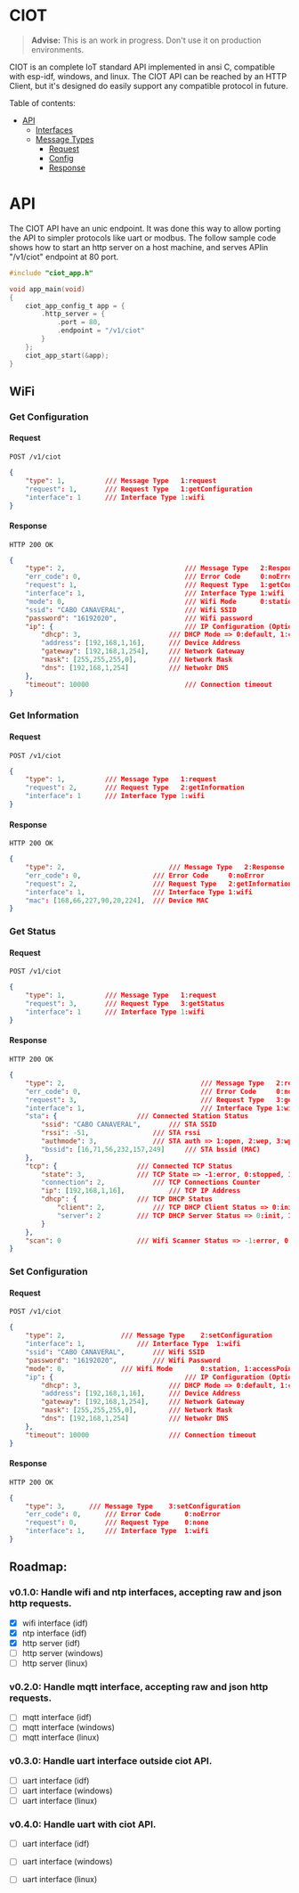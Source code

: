 # CIOT

> **Advise:** This is an work in progress. Don't use it on production environments.

CIOT is an complete IoT standard API implemented in ansi C, compatible with esp-idf, windows, and linux. The CIOT API can be reached by an HTTP Client, but it's designed do easily support any compatible protocol in future. 

Table of contents:

 - [API](#api)
    - [Interfaces](#interfaces)
    - [Message Types](#message-types)
        - [Request](#request)
        - [Config](#config)
        - [Response](#response)

# API

The CIOT API have an unic endpoint. It was done this way to allow porting the API to simpler protocols like uart or modbus. The follow sample code shows how to start an http server on a host machine, and serves APIin "/v1/ciot" endpoint at 80 port.

```c
#include "ciot_app.h"

void app_main(void)
{
    ciot_app_config_t app = {
        .http_server = {
            .port = 80,
            .endpoint = "/v1/ciot"
        }
    };
    ciot_app_start(&app);
}
```

## WiFi

### Get Configuration

#### Request

`POST /v1/ciot`

```json
{
	"type": 1,          /// Message Type   1:request
	"request": 1,       /// Request Type   1:getConfiguration
	"interface": 1      /// Interface Type 1:wifi
}
```

#### Response

`HTTP 200 OK`

```json
{
    "type": 2,                          	/// Message Type   2:Response
	"err_code": 0,                      	/// Error Code     0:noError
	"request": 1,                       	/// Request Type   1:getConfiguration
	"interface": 1,                     	/// Interface Type 1:wifi
	"mode": 0,                          	/// Wifi Mode      0:station, 1:accessPoint
	"ssid": "CABO CANAVERAL",           	/// Wifi SSID
	"password": "16192020",             	/// Wifi password
	"ip": {                             	/// IP Configuration (Optional)
		"dhcp": 3,                      /// DHCP Mode => 0:default, 1:client, 2:server, 3:disabled
		"address": [192,168,1,16],      /// Device Address
		"gateway": [192,168,1,254],     /// Network Gateway
		"mask": [255,255,255,0],        /// Network Mask
		"dns": [192,168,1,254]          /// Netwokr DNS
	},
	"timeout": 10000                    	/// Connection timeout
}
```

### Get Information

#### Request

`POST /v1/ciot`

```json
{
	"type": 1,          /// Message Type   1:request
	"request": 2,       /// Request Type   2:getInformation
	"interface": 1      /// Interface Type 1:wifi
}
```

#### Response

`HTTP 200 OK`

```json
{
    "type": 2,                          /// Message Type   2:Response
	"err_code": 0,                  /// Error Code     0:noError
	"request": 2,                   /// Request Type   2:getInformation
	"interface": 1,                 /// Interface Type 1:wifi
	"mac": [168,66,227,90,20,224],  /// Device MAC
}
```

### Get Status

#### Request

`POST /v1/ciot`

```json
{
	"type": 1,          /// Message Type   1:request
	"request": 3,       /// Request Type   3:getStatus
	"interface": 1      /// Interface Type 1:wifi
}
```

#### Response

`HTTP 200 OK`

```json
{
    "type": 2,                          		/// Message Type   2:response
	"err_code": 0,                      		/// Error Code     0:noError
	"request": 3,                       		/// Request Type   3:getStatus
	"interface": 1,                     		/// Interface Type 1:wifi
	"sta": {					/// Connected Station Status
		"ssid": "CABO CANAVERAL",		/// STA SSID
		"rssi": -51,				/// STA rssi
		"authmode": 3,				/// STA auth => 1:open, 2:wep, 3:wpaPsk, 4:wpa2Psk, 5:wpaWpa2Psk, 6:wpa2Enterprise, 7:wpa3Psk, 8:wpa2Wpa3Psk, 9:wapiPsk, 10:owe
		"bssid": [16,71,56,232,157,249]		/// STA bssid (MAC)
	},
	"tcp": {					/// Connected TCP Status
		"state": 3,				/// TCP State => -1:error, 0:stopped, 1:started, 2:connecting, 3:connected
		"connection": 2,			/// TCP Connections Counter
		"ip": [192,168,1,16],			/// TCP IP Address
		"dhcp": {				/// TCP DHCP Status
			"client": 2,			/// TCP DHCP Client Status => 0:init, 1:started, 2:stopped
			"server": 2			/// TCP DHCP Server Status => 0:init, 1:started, 2:stopped
		}
	},
	"scan": 0					/// Wifi Scanner Status => -1:error, 0:idle, 1:scanning, 2:scanned
}
```

### Set Configuration

#### Request

`POST /v1/ciot`

```json
{
	"type": 2,				/// Message Type  	2:setConfiguration
	"interface": 1,				/// Interface Type 	1:wifi
	"ssid": "CABO CANAVERAL",		/// Wifi SSID
	"password": "16192020",			/// Wifi Password
	"mode": 0,				/// Wifi Mode 		0:station, 1:accessPoint
	"ip": {                             	/// IP Configuration (Optional)
		"dhcp": 3,                  	/// DHCP Mode => 0:default, 1:client, 2:server, 3:disabled
		"address": [192,168,1,16],  	/// Device Address
		"gateway": [192,168,1,254], 	/// Network Gateway
		"mask": [255,255,255,0],    	/// Network Mask
		"dns": [192,168,1,254]      	/// Netwokr DNS
	},
	"timeout": 10000                   	/// Connection timeout
}
```

#### Response

`HTTP 200 OK`

```json
{
	"type": 3,		/// Message Type    3:setConfiguration	
	"err_code": 0,		/// Error Code      0:noError
	"request": 0,		/// Request Type    0:none
	"interface": 1,		/// Interface Type 	1:wifi
}
```

## Roadmap:

### v0.1.0: Handle wifi and ntp interfaces, accepting raw and json http requests.

 - [x] wifi interface (idf)
 - [x] ntp interface (idf)
 - [x] http server (idf)
 - [ ] http server (windows)
 - [ ] http server (linux)

### v0.2.0: Handle mqtt interface, accepting raw and json http requests.

 - [ ] mqtt interface (idf)
 - [ ] mqtt interface (windows)
 - [ ] mqtt interface (linux)

### v0.3.0: Handle uart interface outside ciot API.

 - [ ] uart interface (idf)
 - [ ] uart interface (windows)
 - [ ] uart interface (linux)

### v0.4.0: Handle uart with ciot API.

 - [ ] uart interface (idf)
 - [ ] uart interface (windows)
 - [ ] uart interface (linux)
 
